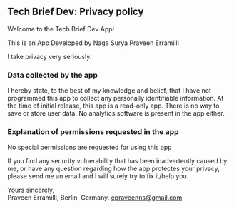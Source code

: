 ## Tech Brief Dev: Privacy policy

Welcome to the Tech Brief Dev App!

This is an App Developed by Naga Surya Praveen Erramilli

I take privacy very seriously.

### Data collected by the app

I hereby state, to the best of my knowledge and belief, that I have not programmed this app to collect any personally identifiable information. At the time of initial release, this app is a read-only app. There is no way to save or store user data. No analytics software is present in the app either.

### Explanation of permissions requested in the app
No special permissions are requested for using this app

If you find any security vulnerability that has been inadvertently caused by me, or have any question regarding how the app protectes your privacy, please send me an email and I will surely try to fix it/help you.

Yours sincerely,  
Praveen Erramilli,
Berlin, Germany.
epraveenns@gmail.com
